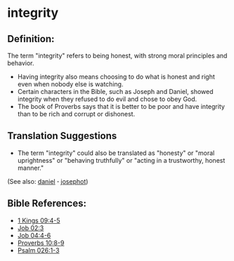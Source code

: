 # integrity #

## Definition: ##

The term "integrity" refers to being honest, with strong moral principles and behavior.

* Having integrity also means choosing to do what is honest and right even when nobody else is watching.
* Certain characters in the Bible, such as Joseph and Daniel, showed integrity when they refused to do evil and chose to obey God.
* The book of Proverbs says that it is better to be poor and have integrity than to be rich and corrupt or dishonest.

## Translation Suggestions ##

* The term "integrity" could also be translated as "honesty" or "moral uprightness" or "behaving truthfully" or "acting in a trustworthy, honest manner."

(See also: [daniel](../other/daniel.md) **·** [josephot](../other/josephot.md))

## Bible References: ##

* [1 Kings 09:4-5](https://door43.org/en/bible/notes/1ki/09/04)
* [Job 02:3](https://door43.org/en/bible/notes/job/02/03)
* [Job 04:4-6](https://door43.org/en/bible/notes/job/04/04)
* [Proverbs 10:8-9](https://door43.org/en/bible/notes/pro/10/08)
* [Psalm 026:1-3](https://door43.org/en/bible/notes/psa/026/001)

